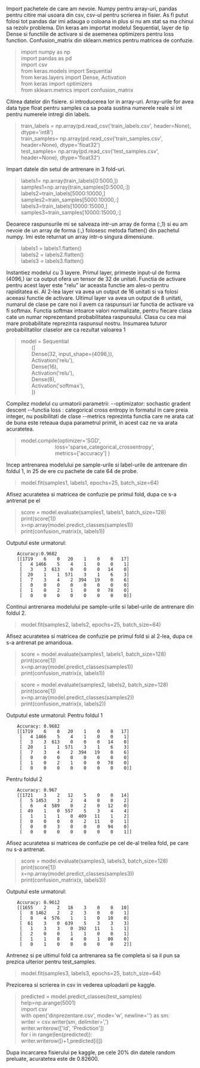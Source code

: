 Import pachetele de care am nevoie. Numpy pentru array-uri, pandas pentru citire mai usoara din csv, csv-ul pentru scrierea in fisier. As fi putut folosi tot pandas dar imi adauga o coloana in plus si nu am stat sa ma chinui sa rezolv problema.
Din keras am importat modelul Sequential, layer de tip Dense si functiile de activare si de asemenea optimizers pentru loss function.
Confusion_matrix din sklearn.metrics pentru matricea de confuzie.
>import numpy as np<br>
>import pandas as pd<br>
>import csv<br>
>from keras.models import Sequential<br>
>from keras.layers import Dense, Activation<br>
>from keras import optimizers<br>
>from sklearn.metrics import confusion_matrix

Citirea datelor din fisiere. si introducerea lor in array-uri.
Array-urile for avea data type float pentru samples ca sa poata sustina numerele reale si int pentru numerele intregi din labels.

>train_labels = np.array(pd.read_csv('train_labels.csv', header=None), dtype='int8')<br>
train_samples= np.array(pd.read_csv('train_samples.csv', header=None), dtype='float32')<br>
test_samples= np.array(pd.read_csv('test_samples.csv', header=None), dtype='float32')

Impart datele din setul de antrenare in 3 fold-uri.
>labels1= np.array(train_labels[0:5000,])<br>
samples1=np.array(train_samples[0:5000,:])<br>
labels2=train_labels[5000:10000,]<br>
samples2=train_samples[5000:10000,:]<br>
labels3=train_labels[10000:15000,]<br>
samples3=train_samples[10000:15000,:]

Deoarece raspunsurile mi se salveaza intr-un array de forma (:,1) si eu am nevoie de un array de forma (:,) folosesc metoda flatten() din pachetul numpy. Imi este returnat un array intr-o singura dimensiune.
>labels1 = labels1.flatten()<br>
labels2 = labels2.flatten()<br>
labels3 = labels3.flatten()

Instantiez modelul cu 3 layere. Primul layer, primeste input-ul de forma (4096,) iar ca output ofera un tensor de 32 de unitati.
Functia de activare pentru acest layer este "relu" iar aceasta functie am ales-o pentru rapiditatea ei.
Al 2-lea layer va avea un output de 16 unitati si va folosi aceeasi functie de activare.
Ultimul layer va avea un output de 8 unitati, numarul de clase pe care noi il avem ca raspunsuri iar functia de activare va fi softmax.
Functia softmax intoarce valori normalizate, pentru fiecare clasa cate un numar reprezentand probabilitatea raspunsului.
Clasa cu cea mai mare probabilitate reprezinta raspunsul nostru. Insumarea tuturor probabilitatilor claselor are ca rezultat valoarea 1
>model = Sequential<br>
&ensp;&ensp;&ensp;&ensp;([<br>
    &ensp;&ensp;&ensp;&ensp;Dense(32, input_shape=(4096,)),<br>
    &ensp;&ensp;&ensp;&ensp;Activation('relu'),<br>
    &ensp;&ensp;&ensp;&ensp;Dense(16),<br>
    &ensp;&ensp;&ensp;&ensp;Activation('relu'),<br>
    &ensp;&ensp;&ensp;&ensp;Dense(8),<br>
    &ensp;&ensp;&ensp;&ensp;Activation('softmax'),<br>
&ensp;&ensp;&ensp;&ensp;])

Compilez modelul cu urmatorii parametrii:
--optimizator: sochastic gradent descent
--functia loss : categorical cross entropy in formatul in care preia integer, nu posibilitati de clase
--metrics reprezinta functia care ne arata cat de buna este reteaua dupa parametrul primit, in acest caz ne va arata acuratetea.
>model.compile(optimizer='SGD',<br>
&ensp;&ensp;&ensp;&ensp;&ensp;&ensp;&ensp;&ensp;&ensp;&ensp;&ensp;&ensp;&ensp;loss='sparse_categorical_crossentropy',<br>
              &ensp;&ensp;&ensp;&ensp;&ensp;&ensp;&ensp;&ensp;&ensp;&ensp;&ensp;&ensp;&ensp;metrics=['accuracy'] )
              
Incep antrenarea modelului pe sample-urile si label-urile de antrenare din foldul 1, in 25 de ere cu pachete de cate 64 de probe.
>model.fit(samples1, labels1, epochs=25, batch_size=64)

Afisez acuratetea si matricea de confuzie pe primul fold, dupa ce s-a antrenat pe el
>score = model.evaluate(samples1, labels1, batch_size=128)<br>
print(score[1])<br>
x=np.array(model.predict_classes(samples1))<br>
print(confusion_matrix(x, labels1))

Outputul este urmatorul:
```
    Accuracy:0.9682
    [[1719    6    0   20    1    0    0   17]
     [   4 1466    5    4    1    0    0    1]
     [   3    3  613    0    0    0   14    0]
     [  20    1    1  571    3    1    6    3]
     [   7    3    4    2  394   19    0    6]
     [   0    0    0    0    0    0    0    0]
     [   1    0    2    1    0    0   78    0]
     [   0    0    0    0    0    0    0    0]]
```
Continui antrenarea modelului pe sample-urile si label-urile de antrenare din foldul 2.
>model.fit(samples2, labels2, epochs=25, batch_size=64)

Afisez acuratetea si matricea de confuzie pe primul fold si al 2-lea, dupa ce s-a antrenat pe amandoua.
>score = model.evaluate(samples1, labels1, batch_size=128)<br>
print(score[1])<br>
x=np.array(model.predict_classes(samples1))<br>
print(confusion_matrix(x, labels1))

>score = model.evaluate(samples2, labels2, batch_size=128)<br>
print(score[1])<br>
x=np.array(model.predict_classes(samples2))<br>
print(confusion_matrix(x, labels2))

Outputul este urmatorul: 
Pentru foldul 1
```
    Accuracy: 0.9682
    [[1719    6    0   20    1    0    0   17]
     [   4 1466    5    4    1    0    0    1]
     [   3    3  613    0    0    0   14    0]
     [  20    1    1  571    3    1    6    3]
     [   7    3    4    2  394   19    0    6]
     [   0    0    0    0    0    0    0    0]
     [   1    0    2    1    0    0   78    0]
     [   0    0    0    0    0    0    0    0]]
```
Pentru foldul 2
```
    Accuracy: 0.967
    [[1721    3    2   12    5    0    0   14]
     [   5 1453    3    2    4    0    0    2]
     [   6    4  589    0    2    0   12    0]
     [  49    1    0  557    5    3    4    4]
     [   1    1    1    0  409   11    1    2]
     [   0    0    0    0    2   11    0    1]
     [   0    0    3    0    0    0   94    0]
     [   0    0    0    0    0    0    0    1]]
```

Afisez acuratetea si matricea de confuzie pe cel de-al treilea fold, pe care nu s-a antrenat.
>score = model.evaluate(samples3, labels3, batch_size=128)<br>
print(score[1])<br>
x=np.array(model.predict_classes(samples3))<br>
print(confusion_matrix(x, labels3))

Outputul este urmatorul:

```
    Accuracy: 0.9612
    [[1655    2    2   18    3    0    0   10]
     [   8 1462    2    2    3    0    0    1]
     [   8    4  576    1    1    0   10    0]
     [  61    3    0  639    5    3    3    3]
     [   1    3    3    0  392   11    1    1]
     [   2    0    0    1    1    0    0    1]
     [   1    1    8    4    0    1   80    0]
     [   0    1    0    0    0    0    0    2]]
```

Antrenez si pe ultimul fold ca antrenarea sa fie completa si sa il pun sa prezica ulterior pentru test_samples.
>model.fit(samples3, labels3, epochs=25, batch_size=64)

Prezicerea si scrierea in csv in vederea uploadarii pe kaggle.
>predicted = model.predict_classes(test_samples)
help=np.arange(5001)<br>
import csv<br>
with open('dinprezentare.csv', mode='w', newline='') as sm:<br>
    writer = csv.writer(sm, delimiter=',')<br>
    writer.writerow(['Id', 'Prediction'])<br>
    for i in range(len(predicted)):<br>
        writer.writerow([i+1,predicted[i]])

Dupa incarcarea fisierului pe kaggle, pe cele 20% din datele random preluate, acuratetea este de 0.82600.